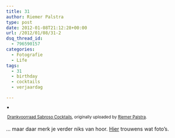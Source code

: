 ```yaml
---
title: 31
author: Riemer Palstra
type: post
date: 2012-01-08T21:12:28+00:00
url: /2012/01/08/31-2
dsq_thread_id:
  - 796590157
categories:
  - Fotografie
  - Life
tags:
  - 31
  - birthday
  - cocktails
  - verjaardag

---
```

<div style="text-align: left; padding: 3px;">
  <a href="http://www.flickr.com/photos/palstra/6660517267/" title="photo sharing"><img data-recalc-dims="1" decoding="async" src="https://i0.wp.com/farm8.staticflickr.com/7017/6660517267_e20f0fb3d1.jpg?w=1100" style="border: solid 2px #000000;" alt="" /></a><br /> <br /> <span style="font-size: 0.8em; margin-top: 0px;"><a href="http://www.flickr.com/photos/palstra/6660517267/">Drankvoorraad Sabroso Cocktails</a>, originally uploaded by <a href="http://www.flickr.com/photos/palstra/">Riemer Palstra</a>.</span>
</div>

&#8230; maar daar merk je verder niks van hoor. [Hier][1] trouwens wat foto&#8217;s.

 [1]: http://www.flickr.com/photos/palstra/sets/72157628778266263/
